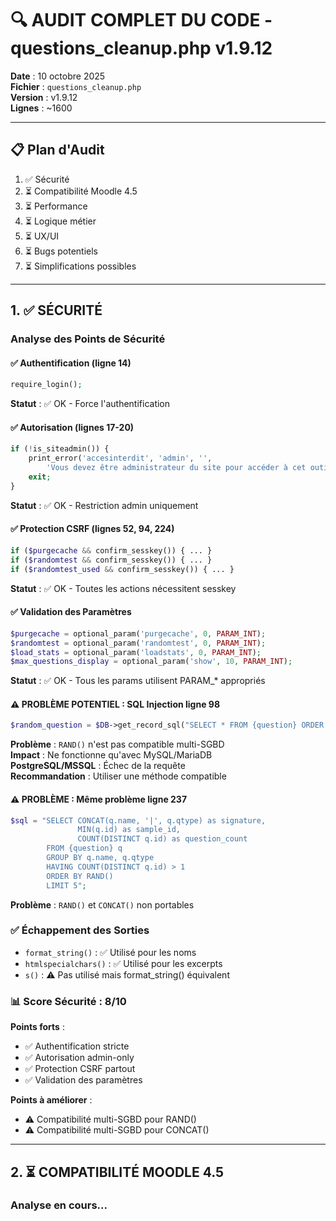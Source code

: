 # 🔍 AUDIT COMPLET DU CODE - questions_cleanup.php v1.9.12

**Date** : 10 octobre 2025  
**Fichier** : `questions_cleanup.php`  
**Version** : v1.9.12  
**Lignes** : ~1600

---

## 📋 Plan d'Audit

1. ✅ Sécurité
2. ⏳ Compatibilité Moodle 4.5
3. ⏳ Performance
4. ⏳ Logique métier
5. ⏳ UX/UI
6. ⏳ Bugs potentiels
7. ⏳ Simplifications possibles

---

## 1. ✅ SÉCURITÉ

### Analyse des Points de Sécurité

#### ✅ Authentification (ligne 14)
```php
require_login();
```
**Statut** : ✅ OK - Force l'authentification

#### ✅ Autorisation (lignes 17-20)
```php
if (!is_siteadmin()) {
    print_error('accesinterdit', 'admin', '', 
        'Vous devez être administrateur du site pour accéder à cet outil.');
    exit;
}
```
**Statut** : ✅ OK - Restriction admin uniquement

#### ✅ Protection CSRF (lignes 52, 94, 224)
```php
if ($purgecache && confirm_sesskey()) { ... }
if ($randomtest && confirm_sesskey()) { ... }
if ($randomtest_used && confirm_sesskey()) { ... }
```
**Statut** : ✅ OK - Toutes les actions nécessitent sesskey

#### ✅ Validation des Paramètres
```php
$purgecache = optional_param('purgecache', 0, PARAM_INT);
$randomtest = optional_param('randomtest', 0, PARAM_INT);
$load_stats = optional_param('loadstats', 0, PARAM_INT);
$max_questions_display = optional_param('show', 10, PARAM_INT);
```
**Statut** : ✅ OK - Tous les params utilisent PARAM_* appropriés

#### ⚠️ PROBLÈME POTENTIEL : SQL Injection ligne 98
```php
$random_question = $DB->get_record_sql("SELECT * FROM {question} ORDER BY RAND() LIMIT 1");
```
**Problème** : `RAND()` n'est pas compatible multi-SGBD  
**Impact** : Ne fonctionne qu'avec MySQL/MariaDB  
**PostgreSQL/MSSQL** : Échec de la requête  
**Recommandation** : Utiliser une méthode compatible

#### ⚠️ PROBLÈME : Même problème ligne 237
```php
$sql = "SELECT CONCAT(q.name, '|', q.qtype) as signature,
               MIN(q.id) as sample_id,
               COUNT(DISTINCT q.id) as question_count
        FROM {question} q
        GROUP BY q.name, q.qtype
        HAVING COUNT(DISTINCT q.id) > 1
        ORDER BY RAND()
        LIMIT 5";
```
**Problème** : `RAND()` et `CONCAT()` non portables

### ✅ Échappement des Sorties
- `format_string()` : ✅ Utilisé pour les noms
- `htmlspecialchars()` : ✅ Utilisé pour les excerpts
- `s()` : ⚠️ Pas utilisé mais format_string() équivalent

### 📊 Score Sécurité : 8/10
**Points forts** :
- ✅ Authentification stricte
- ✅ Autorisation admin-only
- ✅ Protection CSRF partout
- ✅ Validation des paramètres

**Points à améliorer** :
- ⚠️ Compatibilité multi-SGBD pour RAND()
- ⚠️ Compatibilité multi-SGBD pour CONCAT()

---

## 2. ⏳ COMPATIBILITÉ MOODLE 4.5

### Analyse en cours...



